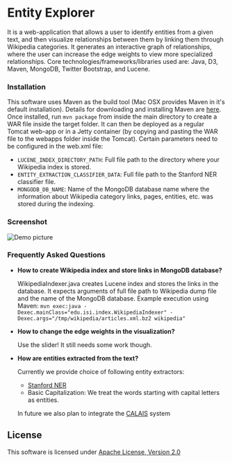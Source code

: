 Entity Explorer
===========================

It is a web-application that allows a user to identify entities from a given text, and then visualize relationships between them by linking them through Wikipedia categories. It generates an interactive graph of relationships, where the user can increase the edge weights to view more specialized relationships. Core technologies/frameworks/libraries used are: Java, D3, Maven, MongoDB, Twitter Bootstrap, and Lucene.

### Installation

This software uses Maven as the build tool (Mac OSX provides Maven in it's default installation). Details for downloading and installing Maven are [here](http://maven.apache.org/download.cgi). Once installed, run `mvn package` from inside the main directory to create a WAR file inside the target folder. It can then be deployed as a regular Tomcat web-app or in a Jetty container (by copying and pasting the WAR file to the webapps folder inside the Tomcat). Certain parameters need to be configured in the web.xml file:

- `LUCENE_INDEX_DIRECTORY_PATH`: Full file path to the directory where your Wikipedia index is stored.
- `ENTITY_EXTRACTION_CLASSIFIER_DATA`: Full file path to the Stanford NER classifier file.
- `MONGODB_DB_NAME`: Name of the MongoDB database name where the information about Wikipedia category links, pages, entities, etc. was stored during the indexing.

### Screenshot

<img alt="Demo picture"
        src="http://isi.edu/~shubhamg/demo.png">

###  Frequently Asked Questions

- **How to create Wikipedia index and store links in MongoDB database?**

	WikipediaIndexer.java creates Lucene index and stores the links in the database. It expects arguments of full file path to Wikipedia dump file and the name of the MongoDB database. Example execution using Maven:
	`mvn exec:java -Dexec.mainClass="edu.isi.index.WikipediaIndexer" -Dexec.args="/tmp/wikipedia/articles.xml.bz2 wikipedia"`

- **How to change the edge weights in the visualization?**

	Use the slider! It still needs some work though.

- **How are entities extracted from the text?**

	Currently we provide choice of following entity extractors:
	* [Stanford NER](http://nlp.stanford.edu/software/CRF-NER.shtml)
	* Basic Capitalization: We treat the words starting with capital letters as entities.

	In future we also plan to integrate the [CALAIS](http://www.opencalais.com/) system
	
## License
This software is licensed under [Apache License, Version 2.0](http://www.apache.org/licenses/LICENSE-2.0.html)
